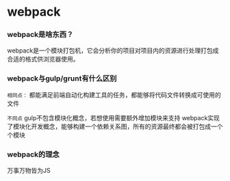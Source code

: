 # webpack

### webpack是啥东西？

webpack是一个模块打包机，它会分析你的项目对项目内的资源进行处理打包成合适的格式供浏览器使用。

### webpack与gulp/grunt有什么区别

``相同点：``
都能满足前端自动化构建工具的任务，都能够将代码文件转换成可使用的文件

``不同点``
gulp不包含模块化概念，若想使用需要额外增加模块来支持
webpack实现了模块化开发概念，能够构建一个依赖关系图，所有的资源最终都会被打包成一个个模块

### webpack的理念

万事万物皆为JS